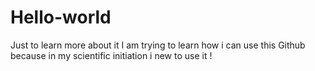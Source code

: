 # Hello-world
Just to learn more about it
I am trying to learn how i can use this Github because in my scientific initiation i new to use it !
